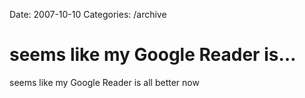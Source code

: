 Date: 2007-10-10
Categories: /archive

# seems like my Google Reader is…

seems like my Google Reader is all better now
